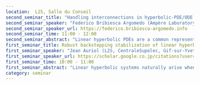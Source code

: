 ```yaml
---
location:  L2S, Salle du Conseil
second_seminar_title: "Handling interconnections in hyperbolic-PDE/ODE systems with reduced over-actuation."
second_seminar_speaker: "Federico Bribiesca Argomedo (Ampère Laboratory, INSA Lyon, France)"
second_seminar_speaker_url: https://federico.bribiesca-argomedo.info
second_seminar_time: 11:00 - 12:00
second_seminar_abstract: "Linear hyperbolic PDEs are a common representation for natural or artificial processes where some quantity: matter, energy, information, etc., propagates with a finite speed on a spatial, or at least space-like, domain. In particular, systems of coupled hyperbolic PDEs are a common occurrence, since balance laws rarely appear in an isolated manner, and information in a system (e.g., the effect of actuation on a process) tends to propagate in all, or at least several, spatial directions. In this talk we will focus on the use of the infinite-dimensional backstepping method to simplify coupling structures in systems of hyperbolic PDEs, allowing for constructive control designs that do not require the use of 'one actuator per transport equation,' thus reducing the need for over-actuated systems. The focus will be on results showing how the method extends to cases where ODE dynamics are present on the actuated and/or unactuated boundaries of hyperbolic systems. Particular attention will be paid to the robustness of such designs, which can require an 'infinite bandwidth' in their more naive forms, with respect to small delays in the control loop. A more practical control design will be presented, using adequately designed filters to restrict the bandwidth of the resulting controller while preserving the stability of the closed-loop system."
first_seminar_title: Robust backstepping stabilization of linear hyperbolic PDEs systems. Application to a drilling problem."
first_seminar_speaker: "Jean Auriol (L2S, CentraleSupelec, Gif-sur-Yvette, France)"
first_seminar_speaker_url: https://scholar.google.co.jp/citations?user=tmeBj_oAAAAJ&hl=fr
first_seminar_time: 10:00 - 11:00
first_seminar_abstract: "Linear hyperbolic systems naturally arise when modeling industrial processes for which the dynamics involve a transport phenomenon (related applications include electric transmission lines, traffic flow, oil well drilling…). These systems are the source of complex control and engineering problems (mostly due to the transport phenomena and the presence of destabilizing terms), which have impact in terms of environmental safety and economic feasibility. In this presentation, we develop operating methods for the control of such hyperbolic systems. More precisely, using a backstepping approach combined with a rewrite of the system as a difference equation, we design an explicit control law (and the corresponding dual observer) that guarantees the robust output feedback stabilization of a system of two hyperbolic PDEs.  The proposed control law  introduces three degrees of freedom (by means of tuning parameters) that enable a trade-off between performance and robustness, between disturbance rejection and sensitivity to noise. The proposed approach can be extended to higher dimensional systems and networks interconnected systems. Finally, we conclude this presentation by considering the problem of toolface control for directional drilling operations with the bit off-bottom. The torsional dynamics of such a system can be modeled as a non-linear hyperbolic system for which a robust backstepping-based state-observer is  designed to monitor at all times the torque and the RPM. Using these estimations, we design an algorithm that controls the toolface orientation. The different algorithms are tested against real field data."
category: seminar
---
```

